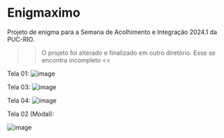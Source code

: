 # Enigmaximo
Projeto de enigma para a Semana de Acolhimento e Integração 2024.1 da PUC-RIO.
>> O projeto foi alterado e finalizado em outro diretório. Esse se encontra incompleto <<

Tela 01:
![image](https://github.com/marialuiza15/Enigmaximo/assets/148253498/e857b72f-0445-446b-afdf-25c6d6167112)

Tela 03:
![image](https://github.com/marialuiza15/Enigmaximo/assets/148253498/b111dfa2-a0e8-40cf-9830-89f3bf10a859)

Tela 04:
![image](https://github.com/marialuiza15/Enigmaximo/assets/148253498/c6eac4b0-db4a-472b-bb59-247fa603e346)

Tela 02 (Modal):

![image](https://github.com/marialuiza15/Enigmaximo/assets/148253498/c191850f-0727-4741-a2ae-7a079a8a40da)
